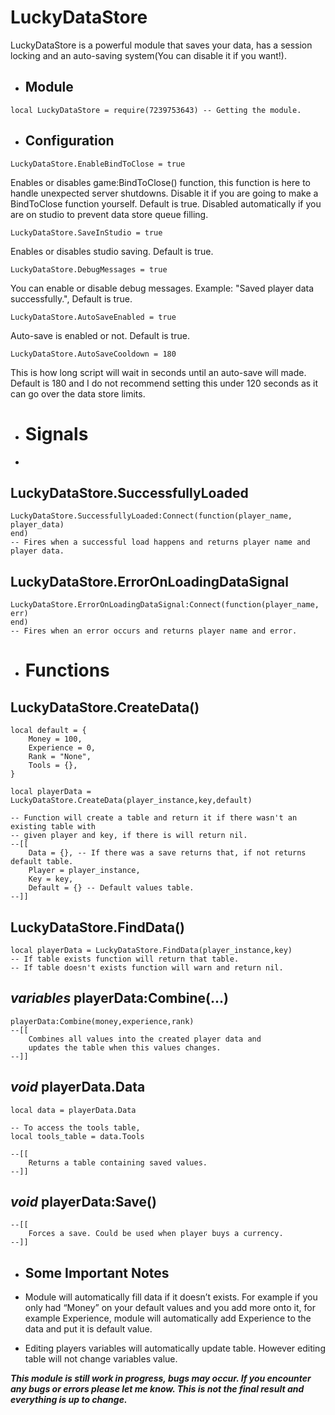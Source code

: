 # LuckyDataStore

LuckyDataStore is a powerful module that saves your data, has a session locking and an auto-saving system(You can disable it if you want!).

- ## Module
```
local LuckyDataStore = require(7239753643) -- Getting the module.
```
- ## Configuration
```
LuckyDataStore.EnableBindToClose = true
```
Enables or disables game:BindToClose() function, this function is here to handle unexpected server shutdowns. Disable it if you are going to make a BindToClose function yourself. Default is true. Disabled automatically if you are on studio to prevent data store queue filling.
```
LuckyDataStore.SaveInStudio = true
```
Enables or disables studio saving. Default is true.

```
LuckyDataStore.DebugMessages = true
```

You can enable or disable debug messages. Example: "Saved player data successfully.", Default is true.
```
LuckyDataStore.AutoSaveEnabled = true
```
 Auto-save is enabled or not. Default is true.
```
LuckyDataStore.AutoSaveCooldown = 180 
```
This is how long script will wait in seconds until an auto-save will made. Default is 180 and I do not recommend setting this under 120 seconds as it can go over the data store limits.

- # Signals
- 
## LuckyDataStore.SuccessfullyLoaded
```
LuckyDataStore.SuccessfullyLoaded:Connect(function(player_name, player_data)
end)
-- Fires when a successful load happens and returns player name and player data.
```
## LuckyDataStore.ErrorOnLoadingDataSignal
```
LuckyDataStore.ErrorOnLoadingDataSignal:Connect(function(player_name, err)
end)
-- Fires when an error occurs and returns player name and error.
```

- # Functions

## LuckyDataStore.CreateData()

```
local default = {
	Money = 100,
	Experience = 0,
	Rank = "None",
    Tools = {},
}

local playerData = LuckyDataStore.CreateData(player_instance,key,default)

-- Function will create a table and return it if there wasn't an existing table with
-- given player and key, if there is will return nil.
--[[
    Data = {}, -- If there was a save returns that, if not returns default table.
    Player = player_instance,
    Key = key,
    Default = {} -- Default values table.
--]]
```
## LuckyDataStore.FindData()
```
local playerData = LuckyDataStore.FindData(player_instance,key)
-- If table exists function will return that table.
-- If table doesn't exists function will warn and return nil.
```
## *variables* playerData:Combine(...)
```
playerData:Combine(money,experience,rank)
--[[
    Combines all values into the created player data and 
    updates the table when this values changes.
--]]
```
## *void* playerData.Data
```
local data = playerData.Data

-- To access the tools table,
local tools_table = data.Tools

--[[
    Returns a table containing saved values.
--]]
```
## *void* playerData:Save()
```
--[[
    Forces a save. Could be used when player buys a currency.
--]]
```
- ## Some Important Notes

- Module will automatically fill data if it doesn’t exists. For example if you only had “Money” on your default values and you add more onto it, for example Experience, module will automatically add Experience to the data and put it is default value.

- Editing players variables will automatically update table. However editing table will not change variables value.

***This module is still work in progress, bugs may occur. If you encounter any bugs or errors please let me know. This is not the final result and everything is up to change.***
